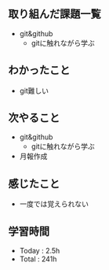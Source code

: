 ## 取り組んだ課題一覧
- git&github
  - gitに触れながら学ぶ 
## わかったこと
- git難しい 
## 次やること
- git&github
  - gitに触れながら学ぶ
- 月報作成 
## 感じたこと
- 一度では覚えられない
## 学習時間
- Today : 2.5h
- Total : 241h